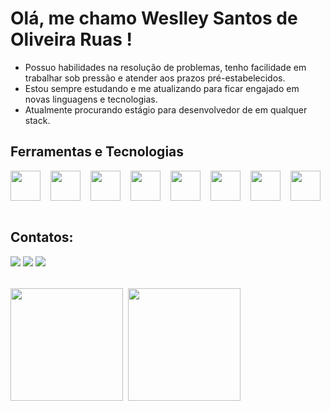 # Olá, me chamo Weslley Santos de Oliveira Ruas !

- Possuo habilidades na resolução de problemas, tenho facilidade em trabalhar sob pressão e atender aos prazos pré-estabelecidos.
- Estou sempre estudando e me atualizando para ficar engajado em novas linguagens e tecnologias. 
- Atualmente procurando estágio para desenvolvedor de em qualquer stack.

## Ferramentas e Tecnologias

<div style="display: flex; gap: 16px;">
<img src="https://cdn.jsdelivr.net/gh/devicons/devicon/icons/html5/html5-original-wordmark.svg" width="48" height="48"/>
<img src="https://cdn.jsdelivr.net/gh/devicons/devicon/icons/css3/css3-original-wordmark.svg" width="48" height="48"/>
<img src="https://cdn.jsdelivr.net/gh/devicons/devicon/icons/javascript/javascript-original.svg" width="48" height="48"/>
<img src="https://cdn.jsdelivr.net/gh/devicons/devicon/icons/sass/sass-original.svg" width="48" height="48"/>
<img src="https://cdn.jsdelivr.net/gh/devicons/devicon/icons/typescript/typescript-original.svg" width="48" height="48"/>
<img src="https://cdn.jsdelivr.net/gh/devicons/devicon/icons/react/react-original.svg" width="48" height="48"/>
<img src="https://cdn.jsdelivr.net/gh/devicons/devicon/icons/nextjs/nextjs-original.svg" width="48" height="48"/>
<img src="https://cdn.jsdelivr.net/gh/devicons/devicon/icons/jest/jest-plain.svg" width="48" height="48"/>
</div>

<br/>

## Contatos:

<div>
<a href="https://www.linkedin.com/in/weslleysordev/" target="_blank"><img src="https://img.shields.io/badge/-LinkedIn-%230077B5?style=for-the-badge&logo=linkedin&logoColor=white" target="_blank"></a>
<a href = "mailto:contato@weslleysordev@gmail.com"><img src="https://img.shields.io/badge/Gmail-D14836?style=for-the-badge&logo=gmail&logoColor=white" target="_blank"></a>
<a href="https://wa.me/5524998547770" target="_blank"><img src="https://img.shields.io/badge/Whatsapp-FF000025D366?style=for-the-badge&logo=whatsapp&logoColor=white" target="_blank"></a>
</div>

<div style="display: flex;flex-direction: row;gap: 8px;margin-top:32px;">
<img height="180em" src="https://github-readme-stats.vercel.app/api/top-langs/?username=WeslleySORDev&layout=compact&langs_count=7&theme=dracula"/>
<img height="180em" src="https://github-readme-stats.vercel.app/api?username=WeslleySORDev&show_icons=true&theme=dracula&include_all_commits=true&count_private=true"/>
</div>
